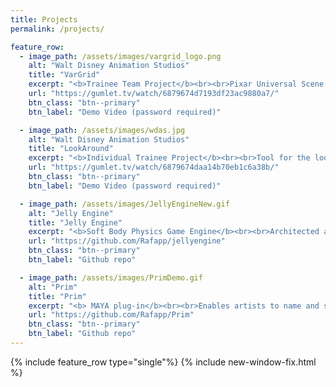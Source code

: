 ```yaml
---
title: Projects
permalink: /projects/

feature_row:
  - image_path: /assets/images/vargrid_logo.png
    alt: "Walt Disney Animation Studios"
    title: "VarGrid"
    excerpt: "<b>Trainee Team Project</b><br><br>Pixar Universal Scene Description (USD) based tool that visualizes asset variant data intuitively"
    url: "https://gumlet.tv/watch/6879674d7193df23ac9880a7/"
    btn_class: "btn--primary"
    btn_label: "Demo Video (password required)"

  - image_path: /assets/images/wdas.jpg
    alt: "Walt Disney Animation Studios"
    title: "LookAround"
    excerpt: "<b>Individual Trainee Project</b><br><br>Tool for the look department that allows to render turntable views of an asset in all of the film's sets"
    url: "https://gumlet.tv/watch/6879674daa14b70eb1c6a38b/"
    btn_class: "btn--primary"
    btn_label: "Demo Video (password required)"

  - image_path: /assets/images/JellyEngineNew.gif
    alt: "Jelly Engine"
    title: "Jelly Engine"
    excerpt: "<b>Soft Body Physics Game Engine</b><br><br>Architected a game engine for my graduation thesis with real-time soft body physics support. Optimized physics solver reaching <b>120+ FPS</b> for up to <b>1000-triangle</b> meshes, and implemented a custom GLSL shader for subsurface scattering using the Oren-Nayar model.<br><br><i><b>Languages & Tools:</b></i> C/C++, CMake, OpenGL, GLSL"
    url: "https://github.com/Rafapp/jellyengine"
    btn_class: "btn--primary"
    btn_label: "Github repo"

  - image_path: /assets/images/PrimDemo.gif
    alt: "Prim"
    title: "Prim"
    excerpt: "<b> MAYA plug-in</b><br><br>Enables artists to name and save scene meshes as primitives, curate 3D primitive libraries, instance them in new projects, and export them using a custom .prim file format for sharing among users.<br><br><i><b>Languages & Tools:</b></i> QT, PySide6, Maya, MEL, Python"
    url: "https://github.com/Rafapp/Prim"
    btn_class: "btn--primary"
    btn_label: "Github repo"
---
```


{% include feature_row type="single"%}
{% include new-window-fix.html %}
